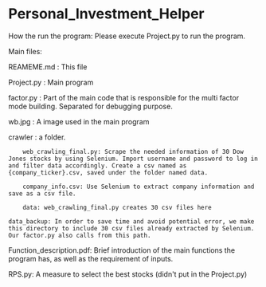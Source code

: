 # Personal_Investment_Helper

How the run the program: Please execute Project.py to run the program.


Main files:

REAMEME.md : This file

Project.py :  Main program 

factor.py : Part of the main code that is responsible for the multi factor mode building. Separated for debugging purpose.

wb.jpg :  A image used in the main program

crawler : a folder.
	
    	web_crawling_final.py: Scrape the needed information of 30 Dow Jones stocks by using Selenium. Import username and password to log in and filter data accordingly. Create a csv named as {company_ticker}.csv, saved under the folder named data.
    
    	company_info.csv: Use Selenium to extract company information and save as a csv file.

    	data: web_crawling_final.py creates 30 csv files here

	data_backup: In order to save time and avoid potential error, we make this directory to include 30 csv files already extracted by Selenium. Our factor.py also calls from this path. 

Function_description.pdf: Brief introduction of the main functions the program has, as well as the requirement of inputs.

RPS.py: A measure to select the best stocks (didn't put in the Project.py)
